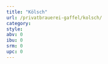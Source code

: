 ```yaml
---
title: "Kölsch"
url: /privatbrauerei-gaffel/kolsch/
category: 
style: 
abv: 0
ibu: 0
srm: 0
upc: 0
---
```


